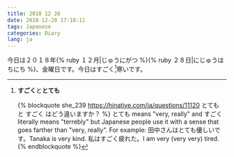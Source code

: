 ```yaml
---
title: 2018 12 28
date: 2018-12-28 17:18:11
tags: Japanese
categories: Diary
lang: ja
---
```


今日は２０１８年{% ruby １２月|じゅうにがつ %}{% ruby ２８日|にじゅうはちにち %}、金曜日です。今日はすごく[^1]寒いです。

[^1]: **すごく**と**とても**

    {% blockquote she_239 https://hinative.com/ja/questions/11120 とても と すごく はどう違いますか？ %}
    とても means "very, really" and すごく literally means "terrebly" but Japanese people use it with a sense that goes farther than "very, really". For example: 田中さんはとても優しいです。Tanaka is very kind.
    私はすごく疲れた。I am very (very very) tired.
    {% endblockquote %}
